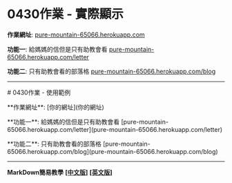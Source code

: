 # 0430作業 - 實際顯示

**作業網址**: [pure-mountain-65066.herokuapp.com](pure-mountain-65066.herokuapp.com)

**功能一**: 給媽媽的信但是只有助教會看 [pure-mountain-65066.herokuapp.com/letter](pure-mountain-65066.herokuapp.com/letter)

**功能二**: 只有助教會看的部落格 [pure-mountain-65066.herokuapp.com/blog](pure-mountain-65066.herokuapp.com/blog)

---

\# 0430作業 - 使用範例

\*\*作業網址\*\*: \[你的網址\]\(你的網址\)

\*\*功能一\*\*: 給媽媽的信但是只有助教會看 \[pure-mountain-65066.herokuapp.com/letter\]\(pure-mountain-65066.herokuapp.com/letter\)

\*\*功能二\*\*: 只有助教會看的部落格 \[pure-mountain-65066.herokuapp.com/blog\]\(pure-mountain-65066.herokuapp.com/blog\)

---

**MarkDown簡易教學** [**[中文版]**](http://markdown.tw/) [**[英文版]**](https://daringfireball.net/projects/markdown/syntax)